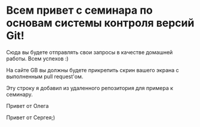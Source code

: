 # Всем привет с семинара по основам системы контроля версий Git!

Сюда вы будете отправлять свои запросы в качестве домашней работы. Всем успехов :)

На сайте GB вы должны будете прикрепить скрин вашего экрана с выполненным pull request'ом.

Эту строку я добавил из удаленного репозитория для примера к семинару.


Привет от Олега

Привет от Сергея;)
